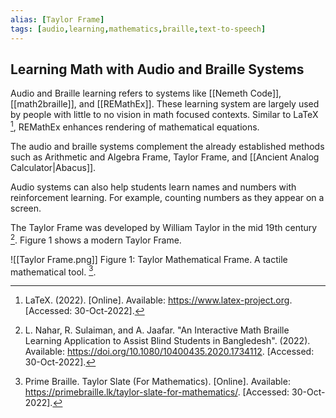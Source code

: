 ```yaml
---
alias: [Taylor Frame]
tags: [audio,learning,mathematics,braille,text-to-speech]
---
```


## Learning Math with Audio and Braille Systems

Audio and Braille learning refers to systems like [[Nemeth Code]], [[math2braille]], and [[REMathEx]]. These learning system are largely used by people with little to no vision in math focused contexts. Similar to LaTeX [^1], REMathEx enhances rendering of mathematical equations.

The audio and braille systems complement the already established methods such as Arithmetic and Algebra Frame, Taylor Frame, and [[Ancient Analog Calculator|Abacus]].

Audio systems can also help students learn names and numbers with reinforcement learning. For example, counting numbers as they appear on a screen.

The Taylor Frame was developed by William Taylor in the mid 19th century [^2]. Figure 1 shows a modern Taylor Frame.

![[Taylor Frame.png]]
Figure 1: Taylor Mathematical Frame. A tactile mathematical tool. [^3].

[^1]: LaTeX. (2022). \[Online\]. Available: https://www.latex-project.org. \[Accessed: 30-Oct-2022\].
[^2]: L. Nahar, R. Sulaiman, and A. Jaafar. "An Interactive Math Braille Learning Application to Assist Blind Students in Bangledesh". (2022). Available: https://doi.org/10.1080/10400435.2020.1734112. \[Accessed: 30-Oct-2022\].
[^3]: Prime Braille. Taylor Slate (For Mathematics). \[Online\]. Available: https://primebraille.lk/taylor-slate-for-mathematics/. \[Accessed: 30-Oct-2022\].
